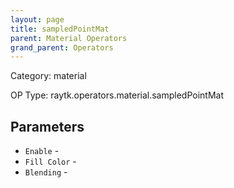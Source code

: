 ```yaml
---
layout: page
title: sampledPointMat
parent: Material Operators
grand_parent: Operators
---
```


Category: material

OP Type: raytk.operators.material.sampledPointMat

## Parameters

* `Enable` - 
* `Fill Color` - 
* `Blending` -
